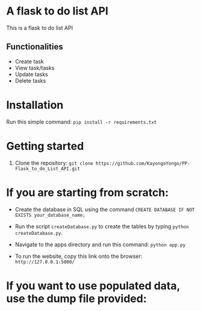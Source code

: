 # A flask to do list API
This is a flask to do list API

## Functionalities
* Create task
* View task/tasks
* Update tasks
* Delete tasks

# Installation
Run this simple command: `pip install -r requirements.txt`

# Getting started
1. Clone the repository: `git clone https://github.com/KayongoYongo/PP-Flask_to_do_List_API.git`

# If you are starting from scratch:
* Create the database in SQL using the command `CREATE DATABASE IF NOT EXISTS your_database_name;`

* Run the script `createDatabase.py` to create the tables by typing `python createDatabase.py`.

* Navigate to the apps directory and run this command: `python app.py`

* To run the website, copy this link onto the browser: `http://127.0.0.1:5000/`

# If you want to use populated data, use the dump file provided: